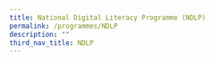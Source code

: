 ```yaml
---
title: National Digital Literacy Programme (NDLP)
permalink: /programmes/NDLP
description: ""
third_nav_title: NDLP
---
```


